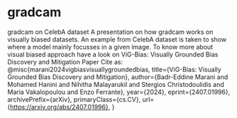 # gradcam
gradcam on CelebA dataset
A presentation on how gradcam works on visually biased datasets.
An example from CelebA dataset is taken to show where a model mainly focusses in a given image. 
To know more about visual biased approach have a look on ViG-Bias: Visually Grounded Bias Discovery and Mitigation Paper
Cite as:
@misc{marani2024vigbiasvisuallygroundedbias,
      title={ViG-Bias: Visually Grounded Bias Discovery and Mitigation}, 
      author={Badr-Eddine Marani and Mohamed Hanini and Nihitha Malayarukil and Stergios Christodoulidis and Maria Vakalopoulou and Enzo Ferrante},
      year={2024},
      eprint={2407.01996},
      archivePrefix={arXiv},
      primaryClass={cs.CV},
      url={https://arxiv.org/abs/2407.01996}, 
}

